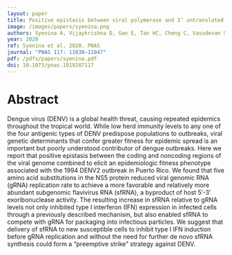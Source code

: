 ```yaml
---
layout: paper
title: Positive epistasis between viral polymerase and 3’ untranslated region of its genome reveals epidemiological fitness of dengue virus
image: /images/papers/syenina.png
authors: Syenina A, Vijaykrishna D, Gan E, Tan HC, Cheng C, Vasudevan SG, Ooi EE
year: 2020
ref: Syenina et al. 2020. PNAS
journal: "PNAS 117: 11038–11047"
pdf: /pdfs/papers/syenina.pdf
doi: 10.1073/pnas.1919287117
---
```


# Abstract

Dengue virus (DENV) is a global health threat, causing repeated epidemics throughout the tropical world. While low herd immunity levels to any one of the four antigenic types of DENV predispose populations to outbreaks, viral genetic determinants that confer greater fitness for epidemic spread is an important but poorly understood contributor of dengue outbreaks. Here we report that positive epistasis between the coding and noncoding regions of the viral genome combined to elicit an epidemiologic fitness phenotype associated with the 1994 DENV2 outbreak in Puerto Rico. We found that five amino acid substitutions in the NS5 protein reduced viral genomic RNA (gRNA) replication rate to achieve a more favorable and relatively more abundant subgenomic flavivirus RNA (sfRNA), a byproduct of host 5′-3′ exoribonuclease activity. The resulting increase in sfRNA relative to gRNA levels not only inhibited type I interferon (IFN) expression in infected cells through a previously described mechanism, but also enabled sfRNA to compete with gRNA for packaging into infectious particles. We suggest that delivery of sfRNA to new susceptible cells to inhibit type I IFN induction before gRNA replication and without the need for further de novo sfRNA synthesis could form a “preemptive strike” strategy against DENV.

